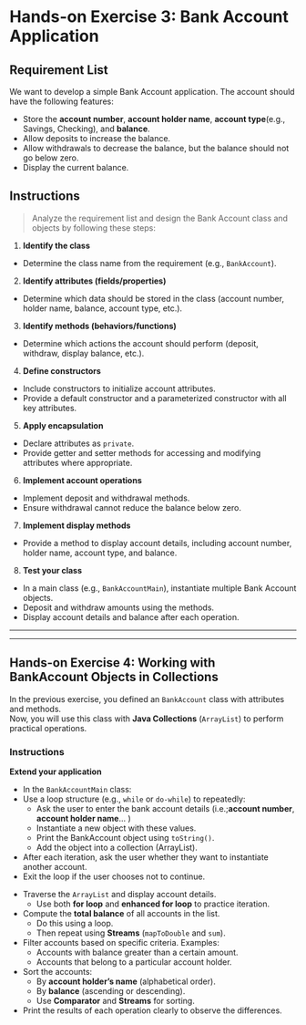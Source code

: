 # Hands-on Exercise 3: Bank Account Application

## Requirement List

We want to develop a simple Bank Account application. The account should have the following features:

* Store the **account number**, **account holder name**, **account type**(e.g., Savings, Checking), and **balance**.
* Allow deposits to increase the balance.
* Allow withdrawals to decrease the balance, but the balance should not go below zero.
* Display the current balance.

## Instructions

> Analyze the requirement list and design the Bank Account class and objects by following these steps:

1. **Identify the class**
  - Determine the class name from the requirement (e.g., `BankAccount`).

2. **Identify attributes (fields/properties)**
  - Determine which data should be stored in the class (account number, holder name, balance, account type, etc.).

3. **Identify methods (behaviors/functions)**
  - Determine which actions the account should perform (deposit, withdraw, display balance, etc.).

4. **Define constructors**
  - Include constructors to initialize account attributes.
  - Provide a default constructor and a parameterized constructor with all key attributes.

5. **Apply encapsulation**
  - Declare attributes as `private`.
  - Provide getter and setter methods for accessing and modifying attributes where appropriate.

6. **Implement account operations**
  - Implement deposit and withdrawal methods.
  - Ensure withdrawal cannot reduce the balance below zero.

7. **Implement display methods**
  - Provide a method to display account details, including account number, holder name, account type, and balance.

8. **Test your class**
  - In a main class (e.g., `BankAccountMain`), instantiate multiple Bank Account objects.
  - Deposit and withdraw amounts using the methods.
  - Display account details and balance after each operation.

***
***
## Hands-on Exercise 4: Working with BankAccount Objects in Collections

In the previous exercise, you defined an `BankAccount` class with attributes and methods.  
Now, you will use this class with **Java Collections** (`ArrayList`) to perform practical operations.

### Instructions

**Extend your application**
- In the `BankAccountMain` class:
- Use a loop structure (e.g., `while` or `do-while`) to repeatedly:
   - Ask the user to enter the bank account details (i.e.;**account number**, **account holder name**... )
   - Instantiate a new object with these values.
   - Print the BankAccount object using `toString()`.
   - Add the object into a collection (ArrayList).
- After each iteration, ask the user whether they want to instantiate another account.
- Exit the loop if the user chooses not to continue.

* Traverse the `ArrayList` and display account details.
    - Use both **for loop** and **enhanced for loop** to practice iteration.
* Compute the **total balance** of all accounts in the list.
    - Do this using a loop.
    - Then repeat using **Streams** (`mapToDouble` and `sum`).
* Filter accounts based on specific criteria. Examples:
    - Accounts with balance greater than a certain amount.
    - Accounts that belong to a particular account holder.
* Sort the accounts:
    - By **account holder’s name** (alphabetical order).
    - By **balance** (ascending or descending).
    - Use **Comparator** and **Streams** for sorting.
* Print the results of each operation clearly to observe the differences.
